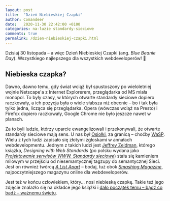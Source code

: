 ```yaml
---
layout: post
title:  "Dzień Niebieskiej Czapki"
author: Comandeer
date:   2020-11-30 22:42:00 +0100
categories: na-luzie standardy-sieciowe
comments: true
permalink: /dzien-niebieskiej-czapki.html
---
```


Dzisiaj 30 listopada – a więc Dzień Niebieskiej Czapki (ang. <i lang="en">Blue Beanie Day</i>). Wszystkiego najlepszego dla wszystkich webdeveloperów! :tada:

## Niebieska czapka?

Dawno, dawno temu, gdy świat wciąż był spustoszony po wieloletniej wojnie Netscape'a z Internet Explorerem, przeglądarka od MS miała monopol. To były czasy, w których otwarte standardy sieciowe dopiero raczkowały, a ich pozycja była o wiele słabsza niż obecnie – bo i tak była tylko jedna, licząca się przeglądarka. Opera (wówczas wciąż na Presto) i Firefox dopiero raczkowały, Google Chrome nie było jeszcze nawet w planach.

Za to byli ludzie, którzy uparcie ewangelizowali i przekonywali, że otwarte standardy sieciowe mają sens. U nas był [Osiołki](https://web.archive.org/web/20040723022427/http://osiolki.net/), za granicą – choćby [WaSP](https://www.webstandards.org/). Wielu z tych ludzi zapisało się złotymi zgłoskami w annałach webdevelopmentu. Jednym z takich ludzi jest [Jeffrey Zeldman](http://www.zeldman.com/about/), którego książka, <cite>Designing with Web Standards</cite> (po polsku wydana jako [<cite>Projektowanie serwisów WWW. Standardy sieciowe</cite>](https://helion.pl/ksiazki/projektowanie-serwisow-www-standardy-sieciowe-jeffrey-zeldman,pswsta.htm)) stała się kamieniem milowym w przejściu od niesemantycznej tagzupy do semantycznej Sieci. Jest on również twórcą [<cite>A List Apart</cite>](https://alistapart.com/) – bodaj, tuż obok [<cite>Smashing Magazine</cite>](https://www.smashingmagazine.com/), najpoczytniejszego magazynu online dla webdeveloperów.

Jest też w końcu człowiekiem, który… nosi niebieską czapkę. Takie też jego zdjęcie znalazło się na okładce jego książki i [dało początek temu – bądź co bądź – ważnemu świętu](http://www.zeldman.com/2007/11/19/blue-beanie-day/).

